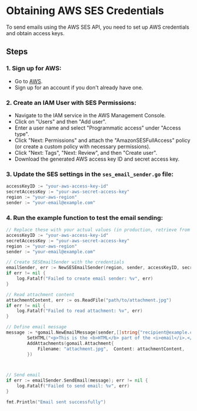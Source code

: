 # Obtaining AWS SES Credentials

To send emails using the AWS SES API, you need to set up AWS credentials and obtain access keys.

## Steps

### 1. Sign up for AWS:
- Go to [AWS](https://aws.amazon.com/).
- Sign up for an account if you don't already have one.

### 2. Create an IAM User with SES Permissions:
- Navigate to the IAM service in the AWS Management Console.
- Click on "Users" and then "Add user".
- Enter a user name and select "Programmatic access" under "Access type".
- Click "Next: Permissions" and attach the "AmazonSESFullAccess" policy (or create a custom policy with necessary permissions).
- Click "Next: Tags", "Next: Review", and then "Create user".
- Download the generated AWS access key ID and secret access key.

### 3. Update the SES settings in the `ses_email_sender.go` file:
```go
accessKeyID := "your-aws-access-key-id"
secretAccessKey := "your-aws-secret-access-key"
region := "your-aws-region"
sender := "your-email@example.com"
```
### 4. Run the example function to test the email sending:
```go
// Replace these with your actual values (in production, retrieve from a secure file or secret manager)
accessKeyID := "your-aws-access-key-id"
secretAccessKey := "your-aws-secret-access-key"
region := "your-aws-region"
sender := "your-email@example.com"

// Create SESEmailSender with the credentials
emailSender, err := NewSESEmailSender(region, sender, accessKeyID, secretAccessKey)
if err != nil {
    log.Fatalf("Failed to create email sender: %v", err)
}

// Read attachment content
attachmentContent, err := os.ReadFile("path/to/attachment.jpg")
if err != nil {
    log.Fatalf("Failed to read attachment: %v", err)
}

// Define email message
message := *gomail.NewEmailMessage(sender,[]string{"recipient@example.com"}, "Test Email with attachment", "This is the plain text part of the email.").
		SetHTML("<p>This is the <b>HTML</b> part of the <i>email</i>.</p>").
		AddAttachments(gomail.Attachment{
			Filename: "attachment.jpg",  Content: attachmentContent,
		})



// Send email
if err := emailSender.SendEmail(message); err != nil {
    log.Fatalf("Failed to send email: %v", err)
}

fmt.Println("Email sent successfully")
```